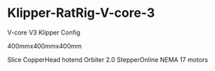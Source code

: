 # Klipper-RatRig-V-core-3
V-core V3 Klipper Config

400mmx400mmx400mm

Slice CopperHead hotend
Orbiter 2.0
StepperOnline NEMA 17 motors
